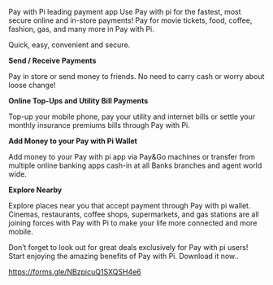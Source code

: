 Pay with Pi leading payment app
Use Pay with pi for the fastest, most secure online and in-store payments! Pay for movie tickets, food, coffee, fashion, gas, and many more in Pay with Pi.

Quick, easy, convenient and secure.

**Send / Receive Payments**

Pay in store or send money to friends. No need to carry cash or worry about loose change!

**Online Top-Ups and Utility Bill Payments**

Top-up your mobile phone, pay your utility and internet bills or settle your monthly insurance premiums bills through Pay with Pi.

**Add Money to your Pay with Pi Wallet**

Add money to your Pay with pi app via Pay&Go machines or transfer from multiple online banking apps cash-in at all Banks branches and agent world wide.

**Explore Nearby**

Explore places near you that accept payment through Pay with pi wallet. Cinemas, restaurants, coffee shops, supermarkets, and gas stations are all joining forces with Pay with Pi to make your life more connected and more mobile.

Don’t forget to look out for great deals exclusively for Pay with pi users! Start enjoying the amazing benefits of Pay with Pi. Download it now..


https://forms.gle/NBzpicuQ1SXQSH4e6

